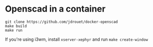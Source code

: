# Openscad in a container

```
git clone https://github.com/jdrouet/docker-openscad
make build
make run
```

If you're using i3wm, install `xserver-xephyr` and run `make create-window`
